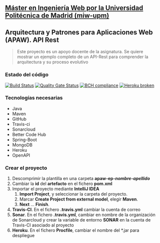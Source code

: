 ## [Máster en Ingeniería Web por la Universidad Politécnica de Madrid (miw-upm)](http://miw.etsisi.upm.es)
## Arquitectura y Patrones para Aplicaciones Web (APAW). API Rest
> Este proyecto es un apoyo docente de la asignatura. Se quiere mostrar un ejemplo completo de un API-Rest para comprender la arquitectura y su proceso evolutivo

### Estado del código
[![Build Status](https://travis-ci.org/pablo10pf/apaw-ep-pablo-perez.svg?branch=develop)](https://travis-ci.org/pablo10pf/apaw-ep-pablo-perez)
[![Quality Gate Status](https://sonarcloud.io/api/project_badges/measure?project=es.upm.miw%3Aapaw-ep-pablo-perez&metric=alert_status)](https://sonarcloud.io/dashboard?id=es.upm.miw%3Aapaw-ep-pablo-perez)
[![BCH compliance](https://bettercodehub.com/edge/badge/pablo10pf/apaw-ep-pablo-perez?branch=master)](https://bettercodehub.com/)
[![Heroku broken](https://apaw-ep-pablo-perez.herokuapp.com/system/version-badge)](https://apaw-ep-pablo-perez.herokuapp.com/swagger-ui.html)


### Tecnologías necesarias
* Java
* Maven
* GitHub
* Travis-ci
* Sonarcloud
* Better Code Hub
* Spring-Boot
* MongoDB
* Heroku
* OpenAPI

### Crear el proyecto
1. Descomprimir la plantilla en una carpeta **apaw-ep-_nombre-apellido_**
1. Cambiar la **id** del **artefacto** en el fichero **pom.xml**
1. Importar el proyecto mediante **IntelliJ IDEA**
   1. **Import Project**, y seleccionar la carpeta del proyecto.
   1. Marcar **Create Project from external model**, elegir **Maven**.
   1. **Next** … **Finish**.
1. **Travis-CI**. En el fichero **.travis.yml** cambiar la cuenta de correo
1. **Sonar**. En el fichero **.travis.yml**, cambiar en nombre de la organización de Sonarcloud 
y crear la variable de entorno **SONAR** en la cuenta de Travis-CI asociado al proyecto
1. **Heroku**. En el fichero **Procfile**, cambiar el nombre del *.jar para despliegue

